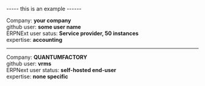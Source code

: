  
----- this is an example ------
  
Company: **your company**  
github user: **some user name**  
ERPNExt user satus: **Service provider, 50 instances**  
expertise: **accounting**  
  
-------------------------------------
  
Company: **QUANTUMFACTORY**  
github user: **vrms**  
ERPNext user status: **self-hosted end-user**  
expertise: **none specific**  


